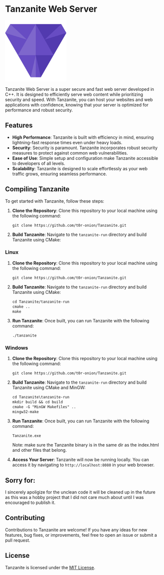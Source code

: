 # Tanzanite Web Server

<img src="tanzanite-run/assets/tanzanite.png" alt="Tanzanite Logo" width="200">

Tanzanite Web Server is a super secure and fast web server developed in C++. It is designed to efficiently serve web content while prioritizing security and speed. With Tanzanite, you can host your websites and web applications with confidence, knowing that your server is optimized for performance and robust security.

## Features

- **High Performance**: Tanzanite is built with efficiency in mind, ensuring lightning-fast response times even under heavy loads.
- **Security**: Security is paramount. Tanzanite incorporates robust security measures to protect against common web vulnerabilities.
- **Ease of Use**: Simple setup and configuration make Tanzanite accessible to developers of all levels.
- **Scalability**: Tanzanite is designed to scale effortlessly as your web traffic grows, ensuring seamless performance.

## Compiling Tanzanite

To get started with Tanzanite, follow these steps:

1. **Clone the Repository**: Clone this repository to your local machine using the following command:
   ```
   git clone https://github.com/t0r-onion/Tanzanite.git
   ```

2. **Build Tanzanite**: Navigate to the `tanzanite-run` directory and build Tanzanite using CMake:

### Linux

1. **Clone the Repository**: Clone this repository to your local machine using the following command:
   ```
   git clone https://github.com/t0r-onion/Tanzanite.git
   ```

2. **Build Tanzanite**: Navigate to the `tanzanite-run` directory and build Tanzanite using CMake:
   ```
   cd Tanzanite/tanzanite-run
   cmake ..
   make
   ```

3. **Run Tanzanite**: Once built, you can run Tanzanite with the following command:
   ```
   ./tanzanite
   ```

### Windows

1. **Clone the Repository**: Clone this repository to your local machine using the following command:
   ```
   git clone https://github.com/t0r-onion/Tanzanite.git
   ```

2. **Build Tanzanite**: Navigate to the `tanzanite-run` directory and build Tanzanite using CMake and MinGW:
   ```
   cd Tanzanite\tanzanite-run
   mkdir build && cd build
   cmake -G "MinGW Makefiles" ..
   mingw32-make
   ```
3. **Run Tanzanite**: Once built, you can run Tanzanite with the following command:
   ```
   Tanzanite.exe
   ```
   Note: make sure the Tanzanite binary is in the same dir as the index.html and other files that belong.
   
5. **Access Your Server**: Tanzanite will now be running locally. You can access it by navigating to `http://localhost:8080` in your web browser.

## Sorry for:
I sincerely apoligize for the unclean code it will be cleaned up in the future as this was a hobby project that I did not care much about until I was encouraged to publish it.

## Contributing

Contributions to Tanzanite are welcome! If you have any ideas for new features, bug fixes, or improvements, feel free to open an issue or submit a pull request.

## License

Tanzanite is licensed under the [MIT License](LICENSE).
